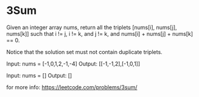 # 3Sum

Given an integer array nums, return all the triplets [nums[i], nums[j], nums[k]] such that i != j, i != k, and j != k, and nums[i] + nums[j] + nums[k] == 0.

Notice that the solution set must not contain duplicate triplets.

Input: nums = [-1,0,1,2,-1,-4]
Output: [[-1,-1,2],[-1,0,1]]

Input: nums = []
Output: []



for more info: https://leetcode.com/problems/3sum/

